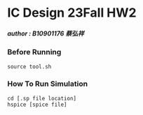 # IC Design 23Fall HW2
##### author : B10901176 蔡弘祥

### Before Running
```
source tool.sh
```

### How To Run Simulation
```
cd [.sp file location]
hspice [spice file]
```
